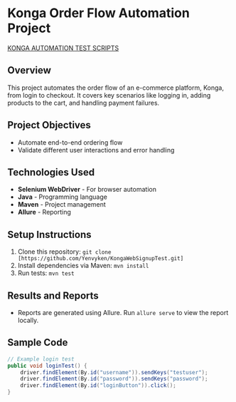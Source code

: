 # Konga Order Flow Automation Project
[KONGA AUTOMATION TEST SCRIPTS](https://docs.google.com/document/d/1sZe6CUxUZKy6gVXdT6cspGwQjpxQV3lwNjhDvwFZGQw/edit?tab=t.0)
## Overview
This project automates the order flow of an e-commerce platform, Konga, from login to checkout. It covers key scenarios like logging in, adding products to the cart, and handling payment failures.

## Project Objectives
- Automate end-to-end ordering flow
- Validate different user interactions and error handling

## Technologies Used
- **Selenium WebDriver** - For browser automation
- **Java** - Programming language
- **Maven** - Project management
- **Allure** - Reporting

## Setup Instructions
1. Clone this repository: `git clone [https://github.com/Yenvyken/KongaWebSignupTest.git]`
2. Install dependencies via Maven: `mvn install`
3. Run tests: `mvn test`

## Results and Reports
- Reports are generated using Allure. Run `allure serve` to view the report locally.

## Sample Code
```java
// Example login test
public void loginTest() {
    driver.findElement(By.id("username")).sendKeys("testuser");
    driver.findElement(By.id("password")).sendKeys("password");
    driver.findElement(By.id("loginButton")).click();
}
